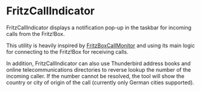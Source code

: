 # FritzCallIndicator
FritzCallIndicator displays a notification pop-up in the taskbar for incoming calls from the Fritz!Box.

This utility is heavily inspired by [FritzBoxCallMonitor](https://github.com/petermost/FritzBoxCallMonitor) and using its main logic for connecting to the Fritz!Box for receiving calls.

In addition, FritzCallIndicator can also use Thunderbird address books and online telecommunications directories to reverse lookup the number of the incoming caller. If the number cannot be resolved, the tool will show the country or city of origin of the call (currently only German cities supported).
